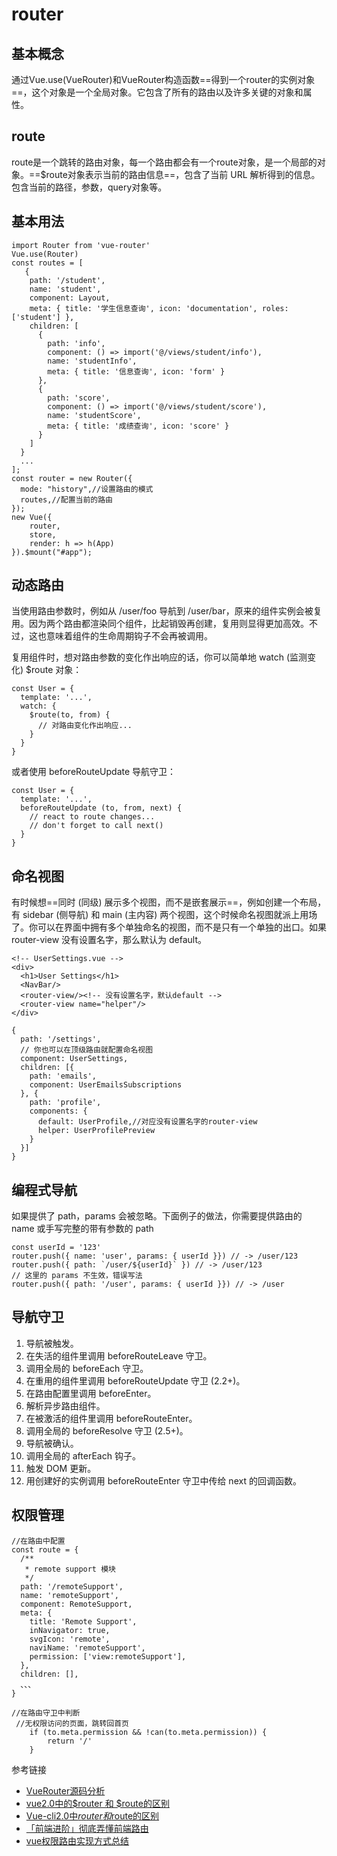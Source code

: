 # router
## 基本概念
通过Vue.use(VueRouter)和VueRouter构造函数==得到一个router的实例对象==，这个对象是一个全局对象。它包含了所有的路由以及许多关键的对象和属性。

## route
route是一个跳转的路由对象，每一个路由都会有一个route对象，是一个局部的对象。==$route对象表示当前的路由信息==，包含了当前 URL 解析得到的信息。包含当前的路径，参数，query对象等。

## 基本用法

```
import Router from 'vue-router'
Vue.use(Router)
const routes = [
   {
    path: '/student',
    name: 'student',
    component: Layout,
    meta: { title: '学生信息查询', icon: 'documentation', roles: ['student'] },
    children: [
      {
        path: 'info',
        component: () => import('@/views/student/info'),
        name: 'studentInfo',
        meta: { title: '信息查询', icon: 'form' }
      },
      {
        path: 'score',
        component: () => import('@/views/student/score'),
        name: 'studentScore',
        meta: { title: '成绩查询', icon: 'score' }
      }
    ]
  }
  ...
];
const router = new Router({
  mode: "history",//设置路由的模式
  routes,//配置当前的路由
});
new Vue({
    router,
    store,
    render: h => h(App)
}).$mount("#app");

```


## 动态路由
当使用路由参数时，例如从 /user/foo 导航到 /user/bar，原来的组件实例会被复用。因为两个路由都渲染同个组件，比起销毁再创建，复用则显得更加高效。不过，这也意味着组件的生命周期钩子不会再被调用。

复用组件时，想对路由参数的变化作出响应的话，你可以简单地 watch (监测变化) $route 对象：

```
const User = {
  template: '...',
  watch: {
    $route(to, from) {
      // 对路由变化作出响应...
    }
  }
}
```
或者使用 beforeRouteUpdate 导航守卫：

```
const User = {
  template: '...',
  beforeRouteUpdate (to, from, next) {
    // react to route changes...
    // don't forget to call next()
  }
}
```
## 命名视图
有时候想==同时 (同级) 展示多个视图，而不是嵌套展示==，例如创建一个布局，有 sidebar (侧导航) 和 main (主内容) 两个视图，这个时候命名视图就派上用场了。你可以在界面中拥有多个单独命名的视图，而不是只有一个单独的出口。如果 router-view 没有设置名字，那么默认为 default。

```
<!-- UserSettings.vue -->
<div>
  <h1>User Settings</h1>
  <NavBar/>
  <router-view/><!-- 没有设置名字，默认default -->
  <router-view name="helper"/>
</div>
```

```
{
  path: '/settings',
  // 你也可以在顶级路由就配置命名视图
  component: UserSettings,
  children: [{
    path: 'emails',
    component: UserEmailsSubscriptions
  }, {
    path: 'profile',
    components: {
      default: UserProfile,//对应没有设置名字的router-view
      helper: UserProfilePreview
    }
  }]
}
```



## 编程式导航
如果提供了 path，params 会被忽略。下面例子的做法，你需要提供路由的 name 或手写完整的带有参数的 path

```
const userId = '123'
router.push({ name: 'user', params: { userId }}) // -> /user/123
router.push({ path: `/user/${userId}` }) // -> /user/123
// 这里的 params 不生效，错误写法
router.push({ path: '/user', params: { userId }}) // -> /user
```
## 导航守卫
1. 导航被触发。
1. 在失活的组件里调用 beforeRouteLeave 守卫。
1. 调用全局的 beforeEach 守卫。
1. 在重用的组件里调用 beforeRouteUpdate 守卫 (2.2+)。
1. 在路由配置里调用 beforeEnter。
1. 解析异步路由组件。
1. 在被激活的组件里调用 beforeRouteEnter。
1. 调用全局的 beforeResolve 守卫 (2.5+)。
1. 导航被确认。
1. 调用全局的 afterEach 钩子。
1. 触发 DOM 更新。
1. 用创建好的实例调用 beforeRouteEnter 守卫中传给 next 的回调函数。

## 权限管理

```
//在路由中配置
const route = {
  /**
   * remote support 模块
   */
  path: '/remoteSupport',
  name: 'remoteSupport',
  component: RemoteSupport,
  meta: {
    title: 'Remote Support',
    inNavigator: true,
    svgIcon: 'remote',
    naviName: 'remoteSupport',
    permission: ['view:remoteSupport'],
  },
  children: [],
  、、、
}
```

```
//在路由守卫中判断
 //无权限访问的页面，跳转回首页
    if (to.meta.permission && !can(to.meta.permission)) {
        return '/'
    }

```



参考链接
- [VueRouter源码分析](https://juejin.im/post/6844903818203758600)
- [vue2.0中的$router 和 $route的区别](https://www.cnblogs.com/czy960731/p/9288830.html)
- [Vue-cli2.0中$router和$route的区别](https://juejin.im/post/6844903943449870350)
- [「前端进阶」彻底弄懂前端路由](https://juejin.im/post/6844903890278694919)
- [vue权限路由实现方式总结](https://juejin.im/post/6844903648057622536)